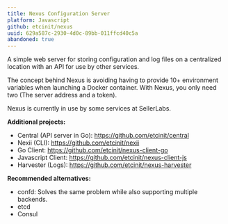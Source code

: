 ```yaml
---
title: Nexus Configuration Server
platform: Javascript
github: etcinit/nexus
uuid: 629a587c-2930-4d0c-89bb-011ffcd40c5a
abandoned: true
---
```


A simple web server for storing configuration and log files on a centralized
location with an API for use by other services.

<!--more-->

The concept behind Nexus is avoiding having to provide 10+ environment variables
when launching a Docker container. With Nexus, you only need two (The server
address and a token).

Nexus is currently in use by some services at SellerLabs.

**Additional projects:**

- Central (API server in Go): https://github.com/etcinit/central
- Nexii (CLI): https://github.com/etcinit/nexii
- Go Client: https://github.com/etcinit/nexus-client-go
- Javascript Client: https://github.com/etcinit/nexus-client-js
- Harvester (Logs): https://github.com/etcinit/nexus-harvester

**Recommended alternatives:**

- confd: Solves the same problem while also supporting multiple backends.
- etcd
- Consul
